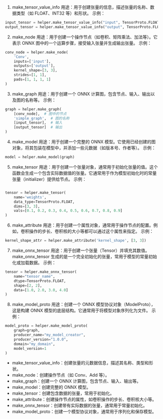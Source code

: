 1. make_tensor_value_info
用途：用于创建张量的信息，描述张量的名称、数据类型（如 FLOAT、INT32 等）和形状。
示例：

```python
input_tensor = helper.make_tensor_value_info("input", TensorProto.FLOAT, [1, 3, 224, 224])
output_tensor = helper.make_tensor_value_info("output", TensorProto.FLOAT, [1, 1000])
```

2. make_node
用途：用于创建一个操作节点（如卷积、矩阵乘法、加法等）。它表示 ONNX 图中的一个运算步骤，接受输入张量并生成输出张量。
示例：
```python
conv_node = helper.make_node(
    'Conv',
    inputs=['input'],
    outputs=['output'],
    kernel_shape=[3, 3],
    strides=[1, 1],
    pads=[1, 1, 1, 1]
)
```

3. make_graph
用途：用于创建一个 ONNX 计算图，包含节点、输入、输出以及图的名称等。
示例：
```python
graph = helper.make_graph(
    [conv_node],  # 图中的节点
    'simple_graph',  # 图的名称
    [input_tensor],  # 输入
    [output_tensor]  # 输出
)
```

4. make_model
用途：用于创建一个完整的 ONNX 模型。它使用已经创建的图对象，将其包装在模型中，并添加一些元数据（如版本号、作者等）。
示例：
```python
model = helper.make_model(graph)
```

5. make_tensor
用途：用于创建一个张量对象，通常用于初始化张量的值。这个函数会生成一个包含实际数据值的张量。它通常用于作为模型初始化时的常量张量（initializer）提供给节点。
示例：
```python

tensor = helper.make_tensor(
    name='weights',
    data_type=TensorProto.FLOAT,
    dims=[3, 3],
    vals=[0.1, 0.2, 0.3, 0.4, 0.5, 0.6, 0.7, 0.8, 0.9]
)
```

6. make_attribute
用途：用于创建一个属性对象，通常用于操作节点的配置。例如，卷积操作的步长、卷积核的大小等都可以通过这个属性来指定。
示例：
```python
kernel_shape_attr = helper.make_attribute('kernel_shape', [3, 3])
```

7. make_onnx_tensor
用途：用于创建一个张量（Tensor）并填充其数值。make_onnx_tensor 生成的是一个完全初始化的张量，常用于模型的常量初始化或加载数据。
示例：
```python
tensor = helper.make_onnx_tensor(
    name="tensor_name",
    dtype=TensorProto.FLOAT,
    shape=[2, 2],
    data=[1.0, 2.0, 3.0, 4.0]
)
```

8. make_model_proto
用途：创建一个 ONNX 模型协议对象（ModelProto），这是构建 ONNX 模型的底层结构。它通常用于将模型对象序列化为文件。
示例：
```python
model_proto = helper.make_model_proto(
    graph=graph,
    producer_name="my_model_creator",
    producer_version="1.0.0",
    domain="my_domain",
    model_version=1
)
```


- make_tensor_value_info：创建张量的元数据信息，描述其名称、类型和形状。
- make_node：创建操作节点（如 Conv、Add 等）。
- make_graph：创建一个 ONNX 计算图，包含节点、输入、输出等。
- make_model：创建完整的 ONNX 模型。
- make_tensor：创建包含数据的张量，常用于初始化。
- make_attribute：创建操作节点的属性，如卷积操作的步长、卷积核大小等。
- make_onnx_tensor：创建带有实际数据的张量，通常用于常量初始化。
- make_model_proto：创建一个模型协议对象，通常用于序列化和保存模型。